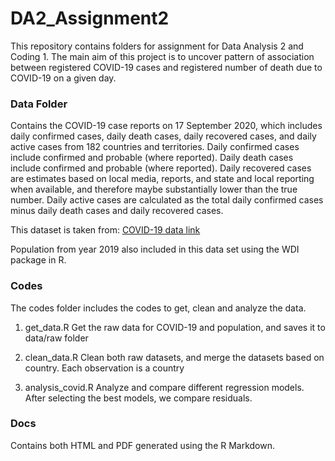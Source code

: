 # DA2_Assignment2

This repository contains folders for assignment for Data Analysis 2 and Coding 1. The main aim of this project is to uncover pattern of association between registered COVID-19 cases and registered number of death due to COVID-19 on a given day.


### Data Folder
Contains the COVID-19 case reports on 17 September 2020, which includes daily confirmed cases, daily death cases, daily recovered cases, and daily active cases from 182 countries and territories.
Daily confirmed cases include confirmed and probable (where reported). Daily death cases include confirmed and probable (where reported). Daily recovered cases are estimates based on local media, reports, and state and local reporting when available, and therefore maybe substantially lower than the true number. Daily active cases are calculated as the total daily confirmed cases minus daily death cases and daily recovered cases.

This dataset is taken from: 
[COVID-19 data link](https://choosealicense.com/licenses/mit/)

Population from year 2019 also included in this data set using the WDI package in R.

### Codes
The codes folder includes the codes to get, clean and analyze the data.

1. get_data.R
Get the raw data for COVID-19 and population, and saves it to data/raw folder

2. clean_data.R
Clean both raw datasets, and merge the datasets based on country. Each observation is a country

3. analysis_covid.R
Analyze and compare different regression models. After selecting the best models, we compare residuals.

### Docs
Contains both HTML and PDF generated using the R Markdown.

